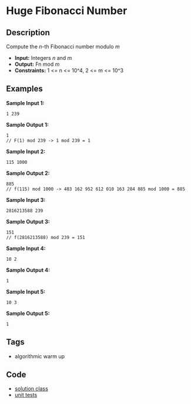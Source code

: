 # Huge Fibonacci Number

## Description
Compute the _n_-th Fibonacci number modulo _m_
- **Input:** Integers _n_ and _m_
- **Output:** Fn mod _m_
- **Constraints:** 1 <= n <= 10^4, 2 <= m <= 10^3

## Examples
**Sample Input 1:**
```console
1 239
```

**Sample Output 1:**
```console
1
// F(1) mod 239 -> 1 mod 239 = 1
```

**Sample Input 2:**
```console
115 1000
```

**Sample Output 2:**
```console
885
// f(115) mod 1000 -> 483 162 952 612 010 163 284 885 mod 1000 = 885
```

**Sample Input 3:**
```console
2816213588 239
```

**Sample Output 3:**
```console
151
// f(2816213588) mod 239 = 151
```

**Sample Input 4:**
```console
10 2
```

**Sample Output 4:**
```console
1
```

**Sample Input 5:**
```console
10 3
```

**Sample Output 5:**
```console
1
```

## Tags
- algorithmic warm up

## Code
- [solution class](./src/main/java/Solution.java)
- [unit tests](./src/test/java/SomeParamTest.java)